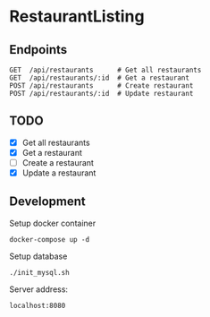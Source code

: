 # RestaurantListing

## Endpoints
```
GET  /api/restaurants      # Get all restaurants
GET  /api/restaurants/:id  # Get a restaurant
POST /api/restaurants      # Create restaurant
POST /api/restaurants/:id  # Update restaurant
```

## TODO
- [x] Get all restaurants
- [x] Get a restaurant
- [ ] Create a restaurant
- [x] Update a restaurant

## Development
Setup docker container
```
docker-compose up -d
```

Setup database
```
./init_mysql.sh
```

Server address:
```
localhost:8080
```
